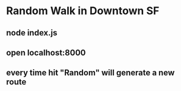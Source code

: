 # Random Walk in Downtown SF

## node index.js
## open localhost:8000
## every time hit "Random" will generate a new route
